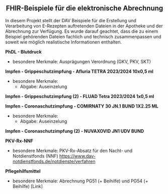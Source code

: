 <h2 align="center">FHIR-Beispiele für die elektronische Abrechnung</h2>
In diesem Projekt stellt der DAV Beispiele für die Erstellung und Verarbeitung von E-Rezepten auftretenden Dateien in der Apotheke und der Abrechnung zur Verfügung. 
Es wurde darauf geachtet, dass die zu einem Beispiel gehörenden Dateien fachlich und technisch zusammenpassen und soweit wie möglich realistische Informationen enthalten.<p>

**PhDL - Blutdruck**
- besondere Merkmale: Ausprägungen Verordnung (GKV, PKV, SKT)

**Impfen - Grippeschutzimpfung - Afluria TETRA 2023/2024 10x0,5 ml**
- besondere Merkmale: 
  - Abgabe: Auseinzelung

**Impfen - Grippeschutzimpfung (2) - FLUAD Tetra 2023/2024 1x0,5 ml**

**Impfen - Coronaschutzimpfung - COMIRNATY 30 JN.1 BUND 1X2.25 ML**
- besondere Merkmale:
  - Abgabe: Auseinzelung

**Impfen - Coronaschutzimpfung (2) - NUVAXOVID JN1 UDV BUND**


**PKV-Rx-NNF**
- besondere Merkmale: PKV-Rx-Absatz für den Nacht- und Notdienstfonds (NNF)
  https://www.dav-notdienstfonds.de/notdienste/verfahren

**Pflegehilfsmittel**
- besondere Merkmale: Abrechnung PG51 (+ Beihilfe) und PG54 (+ Beihilfe)
  [Link]
